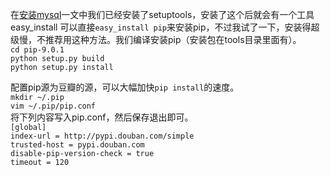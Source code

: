 在[安装mysql](https://github.com/TanLian/tlforum/blob/master/book/%E5%AE%89%E8%A3%85mysql.md)一文中我们已经安装了setuptools，安装了这个后就会有一个工具easy_install
可以直接`easy_install pip`来安装pip，不过我试了一下，安装得超级慢，不推荐用这种方法。我们编译安装pip（安装包在tools目录里面有）。  
`cd pip-9.0.1`  
`python setup.py build`  
`python setup.py install`  

配置pip源为豆瓣的源，可以大幅加快`pip install`的速度。  
`mkdir ~/.pip`  
`vim ~/.pip/pip.conf`  
将下列内容写入pip.conf，然后保存退出即可。  
`[global]`  
`index-url = http://pypi.douban.com/simple`  
`trusted-host = pypi.douban.com`  
`disable-pip-version-check = true`  
`timeout = 120`  

